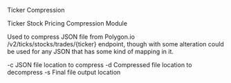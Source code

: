Ticker Compression

Ticker Stock Pricing Compression Module 

Used to compress JSON file from Polygon.io /v2/ticks/stocks/trades/{ticker} endpoint, though with some alteration could be used for any JSON that has some kind of mapping in it. 

-c JSON file location to compress
-d Compressed file location to decompress
-s Final file output location


